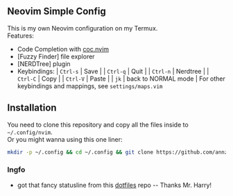 ## Neovim Simple Config
This is my own Neovim configuration on my Termux.<br>
Features:
* Code Completion with [coc.nvim](https://github.com/neoclide/coc.nvim)
* [Fuzzy Finder] file explorer
* [NERDTree] plugin
* Keybindings:
  | `Ctrl-s` | Save |
  | `Ctrl-q` | Quit |
  | `Ctrl-n` | Nerdtree |
  | `Ctrl-C` | Copy |
  | `Ctrl-V` | Paste |
  | `jk` | back to NORMAL mode |
For other keybindings and mappings, see `settings/maps.vim`

## Installation
You need to clone this repository and copy all the files inside to `~/.config/nvim`.<br>
Or you might wanna using this one liner:
```bash
mkdir -p ~/.config && cd ~/.config && git clone https://github.com/annzc/nvim.git
```

### Ingfo
* got that fancy statusline from this [dotfiles](https://github.com/owl4ce/dotfiles) repo -- Thanks Mr. Harry!

